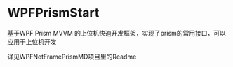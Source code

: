 # WPFPrismStart
基于WPF Prism MVVM 的上位机快速开发框架，实现了prism的常用接口，可以应用于上位机开发

详见WPFNetFramePrismMD项目里的Readme